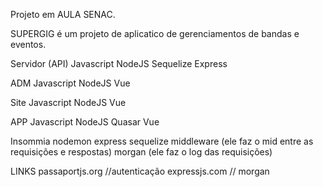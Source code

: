 Projeto em AULA SENAC.

SUPERGIG é um projeto de aplicatico de gerenciamentos de bandas e eventos.

Servidor (API)
Javascript
NodeJS
Sequelize
Express

ADM
Javascript
NodeJS
Vue

Site
Javascript
NodeJS
Vue

APP
Javascript
NodeJS
Quasar
Vue

Insommia
nodemon
express
sequelize
middleware (ele faz o mid entre as requisições e respostas)
morgan (ele faz o log das requisições)

LINKS
passaportjs.org //autenticação
expressjs.com // morgan